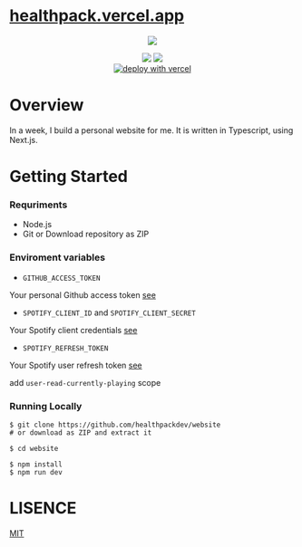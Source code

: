 # [healthpack.vercel.app](https://healthpackdev.cf)

<p align="center">
  <img src=".github/preview.png" />
</p>

<p align="center">
 <img src="https://img.shields.io/github/forks/healthpackdev/website?label=Forks&logo=github&style=flat-square">
 <img src="https://img.shields.io/github/stars/healthpackdev/website?label=Stars&logo=github&style=flat-square"><br>
 <a href="https://vercel.com/new/git/external?repository-url=https://github.com/healthpackdev/website"><img alt="deploy with vercel" src="https://vercel.com/button"></a>
</p>

# Overview

In a week, I build a personal website for me. It is written in Typescript, using Next.js.

# Getting Started

### Requriments

- Node.js
- Git or Download repository as ZIP

### Enviroment variables

- `GITHUB_ACCESS_TOKEN`

Your personal Github access token [see](https://docs.github.com/en/github/authenticating-to-github/keeping-your-account-and-data-secure/creating-a-personal-access-token)

- `SPOTIFY_CLIENT_ID` and `SPOTIFY_CLIENT_SECRET`

Your Spotify client credentials [see](https://developer.spotify.com/documentation/general/guides/app-settings/)

- `SPOTIFY_REFRESH_TOKEN`

Your Spotify user refresh token [see](https://benwiz.com/blog/create-spotify-refresh-token)

add `user-read-currently-playing` scope

### Running Locally

```shell
$ git clone https://github.com/healthpackdev/website
# or download as ZIP and extract it

$ cd website

$ npm install
$ npm run dev
```

# LISENCE

[MIT](https://github.com/healthpackdev/website/blob/main/LISENCE)
